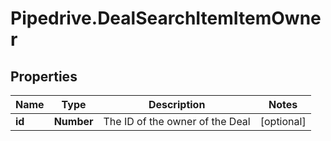 # Pipedrive.DealSearchItemItemOwner

## Properties

Name | Type | Description | Notes
------------ | ------------- | ------------- | -------------
**id** | **Number** | The ID of the owner of the Deal | [optional] 


